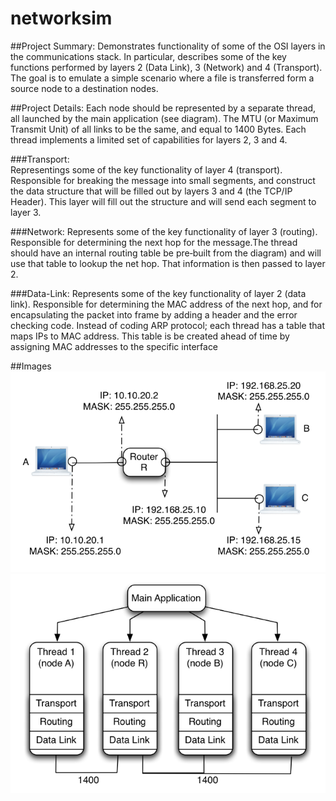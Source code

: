 # networksim

##Project Summary:
Demonstrates functionality	of	some	of	the	OSI	layers	in	the	communications	stack.	In	particular, describes some of	the	key	functions	performed	by	layers	2	(Data	Link),	3	(Network)	and	4 (Transport). The	goal	is	to	emulate	a	simple	scenario	where a	file	is	transferred	form	a	source	node	to	a	destination nodes.

##Project	Details:
Each	node should	be represented	by	a	separate	thread,	all	launched	 by	 the	 main	 application (see diagram).	The	MTU	(or	Maximum	Transmit	Unit)	of	all	links	to	be	the	same,	and	equal	to	1400	Bytes. Each	thread	implements	a	limited	set	of	capabilities for	layers	2,	3	and	4.

###Transport:	
Representings	some	of	the	key functionality	of	layer	4	(transport).	Responsible for breaking	the	message	into	small	segments,	and	construct	the	data	structure	that	will	be	filled	out	by	layers	3	and	4	(the	TCP/IP	Header).	This	layer	will	fill	out the structure and will send	each	segment to layer 3.

###Network:	
Represents	some	of	the	key functionality	of	layer	3	(routing).	Responsible	for	determining	the	next	hop	for	the	message.The	thread	should	have	an	internal	routing	table	be	pre‐built	from	the	diagram)	and	will	use	that	table	to	lookup	the	net	hop.	That	information	is	then	passed	to	layer 2.

###Data-Link: 
Represents	some	of	the	key functionality	of	layer	2	(data	link).	Responsible	for	determining	the	MAC	address	of	the	next	hop,	and	for	encapsulating	the	packet	into	frame	by	adding	a	header	 and	 the	 error	 checking	 code.	 Instead of	coding	ARP	 protocol;	 each	 thread	 has a table	 that	 maps IPs to	MAC	address. This	table is be created ahead of time	by assigning MAC	addresses to	the	specific	interface

##Images
![](https://raw.githubusercontent.com/RushilPatel/networksim/master/img/topology.PNG "Topology")
![](https://raw.githubusercontent.com/RushilPatel/networksim/master/img/img.PNG)
